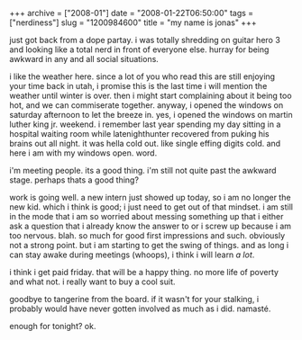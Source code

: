 +++
archive = ["2008-01"]
date = "2008-01-22T06:50:00"
tags = ["nerdiness"]
slug = "1200984600"
title = "my name is jonas"
+++

just got back from a dope partay. i was totally shredding on guitar hero
3 and looking like a total nerd in front of everyone else. hurray for
being awkward in any and all social situations.

i like the weather here. since a lot of you who read this are still
enjoying your time back in utah, i promise this is the last time i will
mention the weather until winter is over. then i might start complaining
about it being too hot, and we can commiserate together. anyway, i opened
the windows on saturday afternoon to let the breeze in. yes, i opened the
windows on martin luther king jr. weekend. i remember last year spending
my day sitting in a hospital waiting room while latenighthunter recovered
from puking his brains out all night. it was hella cold out. like single
effing digits cold. and here i am with my windows open. word.

i'm meeting people. its a good thing. i'm still not quite past the awkward
stage. perhaps thats a good thing?

work is going well. a new intern just showed up today, so i am no longer
the new kid. which i think is good; i just need to get out of that
mindset. i am still in the mode that i am so worried about messing
something up that i either ask a question that i already know the answer
to or i screw up because i am too nervous. blah. so much for good first
impressions and such. obviously not a strong point. but i am starting to
get the swing of things. and as long i can stay awake during meetings
(whoops), i think i will learn _a lot_.

i think i get paid friday. that will be a happy thing. no more life of
poverty and what not. i really want to buy a cool suit.

goodbye to tangerine from the board. if it wasn't for your stalking,
i probably would have never gotten involved as much as i did. namasté.

enough for tonight? ok.

